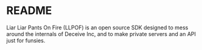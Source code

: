 # README
Liar Liar Pants On Fire (LLPOF) is an open source SDK designed to mess around the internals of Deceive Inc, and to make private servers and an API just for funsies.
